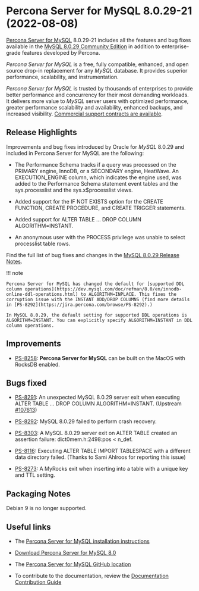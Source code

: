# Percona Server for MySQL 8.0.29-21 (2022-08-08)

[Percona Server for MySQL](https://www.percona.com/software/mysql-database/percona-server) 8.0.29-21
includes all the features and bug fixes available in the
[MySQL 8.0.29 Community Edition](https://dev.mysql.com/doc/relnotes/mysql/8.0/en/news-8-0-29.html)
in addition to enterprise-grade features developed by Percona.

*Percona Server for MySQL* is a free, fully compatible, enhanced, and open
source drop-in replacement for any *MySQL* database. It provides superior
performance, scalability, and instrumentation.

*Percona Server for MySQL* is trusted by thousands of enterprises to provide
better performance and concurrency for their most demanding workloads. It
delivers more value to *MySQL* server users with optimized performance,
greater performance scalability and availability, enhanced backups, and
increased visibility. [Commercial support contracts are available](https://www.percona.com/services/support/mysql-support).

## Release Highlights

Improvements and bug fixes introduced by Oracle for *MySQL* 8.0.29 and included in Percona Server for MySQL are the following:


* The Performance Schema tracks if a query was processed on the PRIMARY engine, InnoDB, or a SECONDARY engine, HeatWave. An EXECUTION_ENGINE column, which indicates the engine used, was added to the Performance Schema statement event tables and the sys.processlist and the sys.x$processlist views.


* Added support for the IF NOT EXISTS option for the CREATE FUNCTION, CREATE PROCEDURE, and CREATE TRIGGER statements.


* Added support for ALTER TABLE … DROP COLUMN ALGORITHM=INSTANT.


* An anonymous user with the PROCESS privilege was unable to select processlist table rows.

Find the full list of bug fixes and changes in the [MySQL 8.0.29 Release Notes](https://dev.mysql.com/doc/relnotes/mysql/8.0/en/news-8-0-29.html).

!!! note

    Percona Server for MySQL has changed the default for [supported DDL column operations](https://dev.mysql.com/doc/refman/8.0/en/innodb-online-ddl-operations.html) to ALGORITHM=INPLACE. This fixes the corruption issue with the INSTANT ADD/DROP COLUMNS (find more details in [PS-8292](https://jira.percona.com/browse/PS-8292).)

    In MySQL 8.0.29, the default setting for supported DDL operations is ALGORITHM=INSTANT. You can explicitly specify ALGORITHM=INSTANT in DDL column operations.

## Improvements


* [PS-8258](https://jira.percona.com/browse/PS-8258): **Percona Server for MySQL** can be built on the MacOS with RocksDB enabled.

## Bugs fixed


* [PS-8291](https://jira.percona.com/browse/PS-8291): An unexpected MySQL 8.0.29 server exit when executing ALTER TABLE … DROP COLUMN ALGORITHM=INSTANT. (Upstream [#107613](http://bugs.mysql.com/bug.php?id=107613))


* [PS-8292](https://jira.percona.com/browse/PS-8292): MySQL 8.0.29 failed to perform crash recovery.


* [PS-8303](https://jira.percona.com/browse/PS-8303): A MySQL 8.0.29 server exit on ALTER TABLE created an assertion failure: dict0mem.h:2498:pos < n_def.


* [PS-8116](https://jira.percona.com/browse/PS-8116): Executing ALTER TABLE IMPORT TABLESPACE with a different data directory failed. (Thanks to Sami Ahlroos for reporting this issue)


* [PS-8273](https://jira.percona.com/browse/PS-8273): A MyRocks exit when inserting into a table with a unique key and TTL setting.

## Packaging Notes

Debian 9 is no longer supported.

## Useful links


* The [Percona Server for MySQL installation instructions](https://www.percona.com/doc/percona-server/LATEST/installation.html)


* [Download Percona Server for MySQL 8.0](https://www.percona.com/downloads/Percona-Server-LATEST/)


* The [Percona Server for MySQL GitHub location](https://github.com/percona/percona-server)


* To contribute to the documentation, review the [Documentation Contribution Guide](https://github.com/percona/percona-server/blob/8.0/doc/source/contributing.md)
